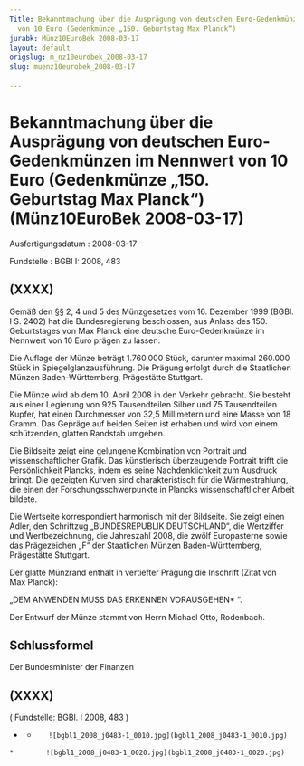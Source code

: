 ```yaml
---
Title: Bekanntmachung über die Ausprägung von deutschen Euro-Gedenkmünzen im Nennwert
  von 10 Euro (Gedenkmünze „150. Geburtstag Max Planck“)
jurabk: Münz10EuroBek 2008-03-17
layout: default
origslug: m_nz10eurobek_2008-03-17
slug: muenz10eurobek_2008-03-17

---
```


# Bekanntmachung über die Ausprägung von deutschen Euro-Gedenkmünzen im Nennwert von 10 Euro (Gedenkmünze „150. Geburtstag Max Planck“) (Münz10EuroBek 2008-03-17)

Ausfertigungsdatum
:   2008-03-17

Fundstelle
:   BGBl I: 2008, 483


## (XXXX)

Gemäß den §§ 2, 4 und 5 des Münzgesetzes vom 16. Dezember 1999 (BGBl. I S. 2402) hat die Bundesregierung beschlossen, aus Anlass des 150. Geburtstages von Max Planck eine deutsche Euro-Gedenkmünze im Nennwert von 10 Euro prägen zu lassen.

Die Auflage der Münze beträgt 1.760.000 Stück, darunter maximal 260.000 Stück in Spiegelglanzausführung. Die Prägung erfolgt durch die Staatlichen Münzen Baden-Württemberg, Prägestätte Stuttgart.

Die Münze wird ab dem 10. April 2008 in den Verkehr gebracht. Sie besteht aus einer Legierung von 925 Tausendteilen Silber und 75 Tausendteilen Kupfer, hat einen Durchmesser von 32,5 Millimetern und eine Masse von 18 Gramm. Das Gepräge auf beiden Seiten ist erhaben und wird von einem schützenden, glatten Randstab umgeben.

Die Bildseite zeigt eine gelungene Kombination von Portrait und wissenschaftlicher Grafik. Das künstlerisch überzeugende Portrait trifft die Persönlichkeit Plancks, indem es seine Nachdenklichkeit zum Ausdruck bringt. Die gezeigten Kurven sind charakteristisch für die Wärmestrahlung, die einen der Forschungsschwerpunkte in Plancks wissenschaftlicher Arbeit bildete.

Die Wertseite korrespondiert harmonisch mit der Bildseite. Sie zeigt einen Adler, den Schriftzug „BUNDESREPUBLIK DEUTSCHLAND“, die Wertziffer und Wertbezeichnung, die Jahreszahl 2008, die zwölf Europasterne sowie das Prägezeichen „F“ der Staatlichen Münzen Baden-Württemberg, Prägestätte Stuttgart.

Der glatte Münzrand enthält in vertiefter Prägung die Inschrift (Zitat von Max Planck):

„DEM ANWENDEN MUSS
DAS ERKENNEN VORAUSGEHEN*             “.

Der Entwurf der Münze stammt von Herrn Michael Otto, Rodenbach.


## Schlussformel

Der Bundesminister der Finanzen


## (XXXX)

( Fundstelle: BGBl. I 2008, 483 )

*    *        ![bgbl1_2008_j0483-1_0010.jpg](bgbl1_2008_j0483-1_0010.jpg)
    *        ![bgbl1_2008_j0483-1_0020.jpg](bgbl1_2008_j0483-1_0020.jpg)


